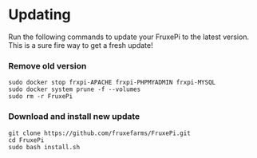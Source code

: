 # Updating
Run the following commands to update your FruxePi to the latest version. This is a sure fire way to get a fresh update!  

### Remove old version
```
sudo docker stop frxpi-APACHE frxpi-PHPMYADMIN frxpi-MYSQL
sudo docker system prune -f --volumes
sudo rm -r FruxePi
```

### Download and install new update
```
git clone https://github.com/fruxefarms/FruxePi.git
cd FruxePi
sudo bash install.sh
```